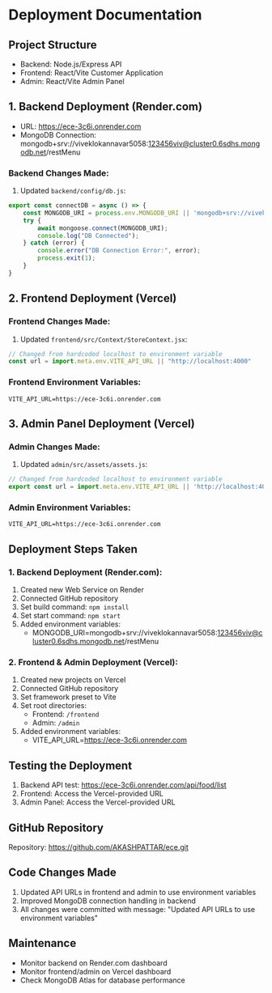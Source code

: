 # Deployment Documentation

## Project Structure
- Backend: Node.js/Express API
- Frontend: React/Vite Customer Application
- Admin: React/Vite Admin Panel

## 1. Backend Deployment (Render.com)
- URL: https://ece-3c6i.onrender.com
- MongoDB Connection: mongodb+srv://viveklokannavar5058:123456viv@cluster0.6sdhs.mongodb.net/restMenu

### Backend Changes Made:
1. Updated `backend/config/db.js`:
```javascript
export const connectDB = async () => {
    const MONGODB_URI = process.env.MONGODB_URI || 'mongodb+srv://viveklokannavar5058:123456viv@cluster0.6sdhs.mongodb.net/restMenu';
    try {
        await mongoose.connect(MONGODB_URI);
        console.log("DB Connected");
    } catch (error) {
        console.error("DB Connection Error:", error);
        process.exit(1);
    }
}
```

## 2. Frontend Deployment (Vercel)

### Frontend Changes Made:
1. Updated `frontend/src/Context/StoreContext.jsx`:
```javascript
// Changed from hardcoded localhost to environment variable
const url = import.meta.env.VITE_API_URL || "http://localhost:4000"
```

### Frontend Environment Variables:
```
VITE_API_URL=https://ece-3c6i.onrender.com
```

## 3. Admin Panel Deployment (Vercel)

### Admin Changes Made:
1. Updated `admin/src/assets/assets.js`:
```javascript
// Changed from hardcoded localhost to environment variable
export const url = import.meta.env.VITE_API_URL || 'http://localhost:4000'
```

### Admin Environment Variables:
```
VITE_API_URL=https://ece-3c6i.onrender.com
```

## Deployment Steps Taken

### 1. Backend Deployment (Render.com):
1. Created new Web Service on Render
2. Connected GitHub repository
3. Set build command: `npm install`
4. Set start command: `npm start`
5. Added environment variables:
   - MONGODB_URI=mongodb+srv://viveklokannavar5058:123456viv@cluster0.6sdhs.mongodb.net/restMenu

### 2. Frontend & Admin Deployment (Vercel):
1. Created new projects on Vercel
2. Connected GitHub repository
3. Set framework preset to Vite
4. Set root directories:
   - Frontend: `/frontend`
   - Admin: `/admin`
5. Added environment variables:
   - VITE_API_URL=https://ece-3c6i.onrender.com

## Testing the Deployment
1. Backend API test: https://ece-3c6i.onrender.com/api/food/list
2. Frontend: Access the Vercel-provided URL
3. Admin Panel: Access the Vercel-provided URL

## GitHub Repository
Repository: https://github.com/AKASHPATTAR/ece.git

## Code Changes Made
1. Updated API URLs in frontend and admin to use environment variables
2. Improved MongoDB connection handling in backend
3. All changes were committed with message: "Updated API URLs to use environment variables"

## Maintenance
- Monitor backend on Render.com dashboard
- Monitor frontend/admin on Vercel dashboard
- Check MongoDB Atlas for database performance
